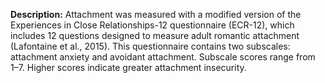 **Description:** Attachment was measured with a modified version of the Experiences in Close Relationships-12 questionnaire (ECR-12), which includes 12 questions designed to measure adult romantic attachment (Lafontaine et al., 2015). This questionnaire contains two subscales: attachment anxiety and avoidant attachment. Subscale scores range from 1–7. Higher scores indicate greater attachment insecurity. 



